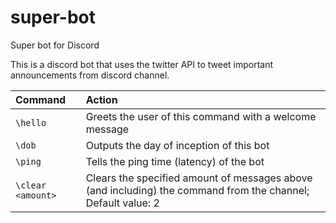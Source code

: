 # super-bot
Super bot for Discord

This is a discord bot that uses the twitter API to tweet important announcements from discord channel.


| Command | Action |
| :-------------------- | :--- |
| `\hello` | Greets the user of this command with a welcome message|
| `\dob` | Outputs the day of inception of this bot |
| `\ping` | Tells the ping time (latency) of the bot |
| `\clear <amount>` | Clears the specified amount of messages above (and including) the command from the channel; Default value: 2 |
  
